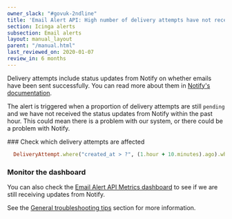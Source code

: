 ```yaml
---
owner_slack: "#govuk-2ndline"
title: 'Email Alert API: High number of delivery attempts have not received status updates'
section: Icinga alerts
subsection: Email alerts
layout: manual_layout
parent: "/manual.html"
last_reviewed_on: 2020-01-07
review_in: 6 months
---
```


Delivery attempts include status updates from Notify on whether emails have been
sent successfully. You can read more about them in [Notify's documentation][notify-documentation].

The alert is triggered when a proportion of delivery attempts are still `pending`
and we have not received the status updates from Notify within the past hour.
This could mean there is a problem with our system, or there could be a problem
with Notify.

### Check which delivery attempts are affected

```ruby
  DeliveryAttempt.where("created_at > ?", (1.hour + 10.minutes).ago).where(status: 0)
```

### Monitor the dashboard

You can also check the [Email Alert API Metrics dashboard][dashboard] to see if
we are still receiving updates from Notify.

See the [General troubleshooting tips][troubleshooting] section for more information.

[notify-documentation]: https://docs.notifications.service.gov.uk/ruby.html#status-text-and-email
[dashboard]: https://grafana.staging.govuk.digital/dashboard/file/email_alert_api.json?refresh=10s&orgId=1
[troubleshooting]: /manual/alerts/email-alert-api-app-healthcheck-not-ok.html#general-troubleshooting-tips
[sidekiq]: /manual/sidekiq.html#sidekiq-web

